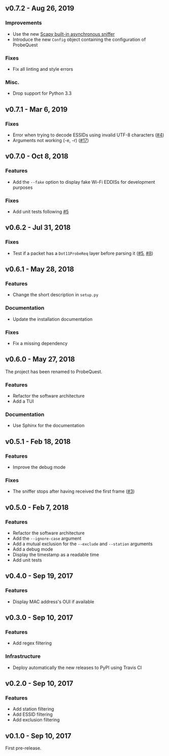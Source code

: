 ## v0.7.2 - Aug 26, 2019

### Improvements

* Use the new [Scapy built-in asynchronous sniffer](https://scapy.readthedocs.io/en/latest/usage.html#asynchronous-sniffing)
* Introduce the new `Config` object containing the configuration of ProbeQuest

### Fixes

* Fix all linting and style errors

### Misc.

* Drop support for Python 3.3

## v0.7.1 - Mar 6, 2019

### Fixes

* Error when trying to decode ESSIDs using invalid UTF-8 characters ([#4](https://github.com/SkypLabs/probequest/issues/4))
* Arguments not working (-e, -r) ([#17](https://github.com/SkypLabs/probequest/issues/17))

## v0.7.0 - Oct 8, 2018

### Features

* Add the `--fake` option to display fake Wi-Fi EDDISs for development purposes

### Fixes

* Add unit tests following [#5](https://github.com/SkypLabs/probequest/issues/5)

## v0.6.2 - Jul 31, 2018

### Fixes

* Test if a packet has a `Dot11ProbeReq` layer before parsing it ([#5](https://github.com/SkypLabs/probequest/issues/5), [#8](https://github.com/SkypLabs/probequest/issues/8))

## v0.6.1 - May 28, 2018

### Features

* Change the short description in `setup.py`

### Documentation

* Update the installation documentation

### Fixes

* Fix a missing dependency

## v0.6.0 - May 27, 2018

The project has been renamed to ProbeQuest.

### Features

* Refactor the software architecture
* Add a TUI

### Documentation

* Use Sphinx for the documentation

## v0.5.1 - Feb 18, 2018

### Features

* Improve the debug mode

### Fixes

* The sniffer stops after having received the first frame ([#3](https://github.com/SkypLabs/probequest/issues/3))

## v0.5.0 - Feb 7, 2018

### Features

* Refactor the software architecture
* Add the `--ignore-case` argument
* Add a mutual exclusion for the `--exclude` and `--station` arguments
* Add a debug mode
* Display the timestamp as a readable time
* Add unit tests

## v0.4.0 - Sep 19, 2017

### Features

* Display MAC address's OUI if available

## v0.3.0 - Sep 10, 2017

### Features

* Add regex filtering

### Infrastructure

* Deploy automatically the new releases to PyPI using Travis CI

## v0.2.0 - Sep 10, 2017

### Features

* Add station filtering
* Add ESSID filtering
* Add exclusion filtering

## v0.1.0 - Sep 10, 2017

First pre-release.
